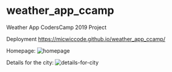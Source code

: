 # weather_app_ccamp
Weather App CodersCamp 2019 Project

Deployment https://micwiccode.github.io/weather_app_ccamp/

Homepage:
![homepage](https://user-images.githubusercontent.com/47744390/64361808-94233b80-d00d-11e9-9f84-0165900fee30.jpg)

Details for the city:
![details-for-city](https://user-images.githubusercontent.com/47744390/64361629-3db5fd00-d00d-11e9-8ea8-dec0128bfcaa.jpg)
